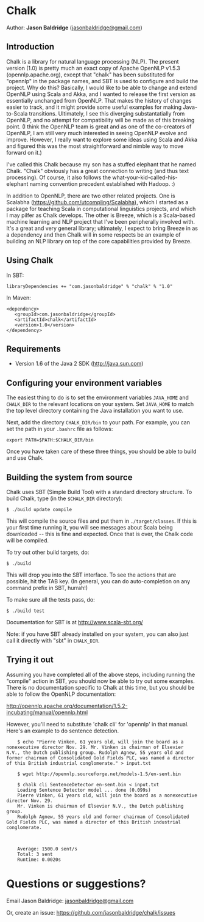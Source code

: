 # Chalk

Author: **Jason Baldridge** (jasonbaldridge@gmail.com)

## Introduction

Chalk is a library for natural language processing (NLP). The present version (1.0) is pretty much an exact copy of Apache OpenNLP v1.5.3 (opennlp.apache.org), except that "chalk" has been substituted for "opennlp" in the package names, and SBT is used to configure and build the project. Why do this? Basically, I would like to be able to change and extend OpenNLP using Scala and Akka, and I wanted to release the first version as essentially unchanged from OpenNLP. That makes the history of changes easier to track, and it might provide some useful examples for making Java-to-Scala transitions. Ultimately, I see this diverging substantatially from OpenNLP, and no attempt for compatibility will be made as of this breaking point. (I think the OpenNLP team is great and as one of the co-creators of OpenNLP, I am still very much interested in seeing OpenNLP evolve and improve. However, I really want to explore some ideas using Scala and Akka and figured this was the most straightforward and nimble way to move forward on it.)

I've called this Chalk because my son has a stuffed elephant that he named Chalk. "Chalk" obviously has a great connection to writing (and thus text processing). Of course, it also follows the what-your-kid-called-his-elephant naming convention precedent established with Hadoop. :)

In addition to OpenNLP, there are two other related projects. One is Scalabha (https://github.com/utcompling/Scalabha), which I started as a package for teaching Scala in computational linguistics projects, and which I may pilfer as Chalk develops. The other is Breeze, which is a Scala-based machine learning and NLP project that I've been peripherally involved with. It's a great and very general library; ultimately, I expect to bring Breeze in as a dependency and then Chalk will in some respects be an example of building an NLP library on top of the core capabilities provided by Breeze.

## Using Chalk

In SBT:

    libraryDependencies += "com.jasonbaldridge" % "chalk" % "1.0"

In Maven:

    <dependency>
       <groupId>com.jasonbaldridge</groupId>
       <artifactId>chalk</artifactId>
       <version>1.0</version>
    </dependency>

## Requirements

* Version 1.6 of the Java 2 SDK (http://java.sun.com)

## Configuring your environment variables

The easiest thing to do is to set the environment variables `JAVA_HOME`
and `CHALK_DIR` to the relevant locations on your system. Set `JAVA_HOME`
to match the top level directory containing the Java installation you
want to use.

Next, add the directory `CHALK_DIR/bin` to your path. For example, you
can set the path in your `.bashrc` file as follows:

	export PATH=$PATH:$CHALK_DIR/bin

Once you have taken care of these three things, you should be able to
build and use Chalk.


## Building the system from source

Chalk uses SBT (Simple Build Tool) with a standard directory
structure.  To build Chalk, type (in the `$CHALK_DIR` directory):

	$ ./build update compile

This will compile the source files and put them in
`./target/classes`. If this is your first time running it, you will see
messages about Scala being downloaded -- this is fine and
expected. Once that is over, the Chalk code will be compiled.

To try out other build targets, do:

	$ ./build

This will drop you into the SBT interface. To see the actions that are
possible, hit the TAB key. (In general, you can do auto-completion on
any command prefix in SBT, hurrah!)

To make sure all the tests pass, do:

	$ ./build test

Documentation for SBT is at <http://www.scala-sbt.org/>

Note: if you have SBT already installed on your system, you can
also just call it directly with "sbt" in `CHALK_DIR`.


## Trying it out

Assuming you have completed all of the above steps, including running the "compile" action in SBT, you should now be able to try out some examples. There is no documentation specific to Chalk at this time, but you should be able to follow the OpenNLP documentation:

<http://opennlp.apache.org/documentation/1.5.2-incubating/manual/opennlp.html>

However, you'll need to substitute 'chalk cli' for 'opennlp' in that manual. Here's an example to do sentence detection.

        $ echo "Pierre Vinken, 61 years old, will join the board as a nonexecutive director Nov. 29. Mr. Vinken is chairman of Elsevier N.V., the Dutch publishing group. Rudolph Agnew, 55 years old and former chairman of Consolidated Gold Fields PLC, was named a director of this British industrial conglomerate." > input.txt
 
        $ wget http://opennlp.sourceforge.net/models-1.5/en-sent.bin

        $ chalk cli SentenceDetector en-sent.bin < input.txt 
        Loading Sentence Detector model ... done (0.099s)
        Pierre Vinken, 61 years old, will join the board as a nonexecutive director Nov. 29.
        Mr. Vinken is chairman of Elsevier N.V., the Dutch publishing group.
        Rudolph Agnew, 55 years old and former chairman of Consolidated Gold Fields PLC, was named a director of this British industrial conglomerate.



        Average: 1500.0 sent/s 
        Total: 3 sent
        Runtime: 0.0020s

# Questions or suggestions?

Email Jason Baldridge: <jasonbaldridge@gmail.com>

Or, create an issue: <https://github.com/jasonbaldridge/chalk/issues>


